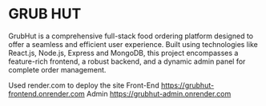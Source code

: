 # GRUB HUT

GrubHut is a comprehensive full-stack food ordering platform designed to offer a seamless and efficient user experience. Built using technologies like React.js, Node.js, Express and MongoDB, this project encompasses a feature-rich frontend, a robust backend, and a dynamic admin panel for complete order management. 

Used render.com to deploy the site
Front-End
https://grubhut-frontend.onrender.com
Admin
https://grubhut-admin.onrender.com
